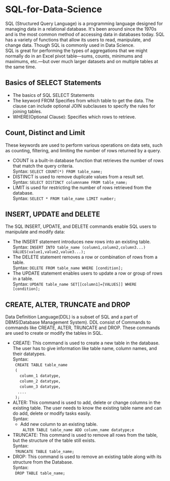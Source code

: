# SQL-for-Data-Science
SQL (Structured Query Language) is a programming language designed for managing data in a relational database. It's been around since the 1970s and is the most common method of accessing data in databases today. SQL has a variety of functions that allow its users to read, manipulate, and change data. Though SQL is commonly used in Data Science.<br>
SQL is great for performing the types of aggregations that we might normally do in an Excel pivot table—sums, counts, minimums and maximums, etc.—but over much larger datasets and on multiple tables at the same time.
## Basics of SELECT Statements
* The basics of SQL SELECT Statements<br>
* The keyword FROM Specifies from which table to get the data. The clause can include optional JOIN subclauses to specify the rules for 
  joining tables.<br>
* WHERE(Optional Clause): Specifies which rows to retrieve.<br>
## Count, Distinct and Limit
These keywords are used to perform various operations on data sets, such as counting, filtering, and limiting the number of rows returned by a query. 
* COUNT is a built-in database function that
retrieves the number of rows that match the query criteria.<br>
    Syntax:
      ``` SELECT COUNT(*) FROM table_name; ```
* DISTINCT is used to remove duplicate values from a result set.<br>
    Syntax:
      ``` SELECT DISTINCT columnname FROM table_name; ```
* LIMIT is used for restricting the number of rows retrieved from the database.<br>
    Syntax:
      ``` SELECT * FROM table_name LIMIT number; ```
## INSERT, UPDATE and DELETE  
The SQL INSERT, UPDATE, and DELETE commands enable SQL users to manipulate and modify data:<br>
* The INSERT statement introduces new rows into an existing table.<br>
    Syntax:
      ```
         INSERT INTO table_name
         (column1,column2,column3...)
         VALUES(value1,value2,value3...);
      ```
* The DELETE statement removes a row or combination of rows from a table.<br>
    Syntax:
      ``` DELETE FROM table_name
          WHERE [condition];
      ```
* The UPDATE statement enables users to update a row or group of rows in a table.<br>
    Syntax:
      ``` UPDATE table_name
          SET[[column1]=[VALUES]]
          WHERE [condition];
      ```
## CREATE, ALTER, TRUNCATE and DROP
Data Definition Language(DDL) is a subset of SQL and a part of DBMS(Database Management System). DDL consist of Commands to commands like CREATE, ALTER, TRUNCATE and DROP. These commands are used to create or modify the tables in SQL.<br>
* CREATE: This command is used to create a new table in the database. The user has to give information like table name, column names, and their datatypes.<br>
   Syntax:<br>
     ``` CREATE TABLE table_name```<br>
     ``` (```<br>
     ```   column_1 datatype,```<br>
     ```   column_2 datatype,```<br>
     ```   column_3 datatype,```<br>
     ```   .... ```<br>
     ``` );```<br>
* ALTER: This command is used to add, delete or change columns in the existing table. The user needs to know the existing table name and can do add, delete or modify tasks easily.<br>
   Syntax:<br>
     - Add new column to an existing table.<br>
     ``` ALTER TABLE table_name ADD column_name datatype;e```<br>
* TRUNCATE: This command is used to remove all rows from the table, but the structure of the table still exists.<br>
     Syntax: <br>
     ``` TRUNCATE TABLE table_name;```<br>
* DROP: This command is used to remove an existing table along with its structure from the Database.<br>
     Syntax: <br>
     ``` DROP TABLE table_name;```<br>
